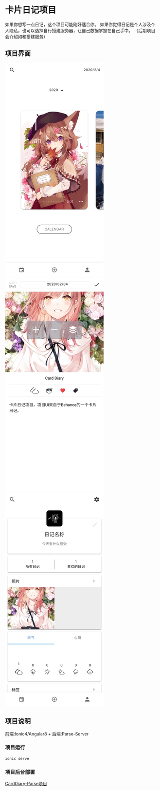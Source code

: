 # 卡片日记项目
如果你想写一点日记，这个项目可能刚好适合你。
如果你觉得日记是个人涉及个人隐私，也可以选择自行搭建服务器，让自己数据掌握在自己手中。
（后期项目会介绍如和搭建服务）

## 项目界面

![images](images/1.jpg)
![images](images/3.jpg)
![个人界面](images/4.jpg)

## 项目说明
 前端:Ionic4/Angular8 + 后端:Parse-Server
### 项目运行
 ```sh
 ionic serve
 ```
 ### 项目后台部署
 [CardDiary-Parse项目]()

 
